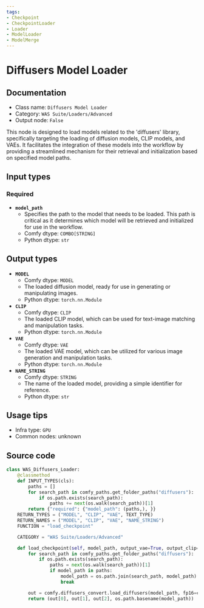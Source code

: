 ```yaml
---
tags:
- Checkpoint
- CheckpointLoader
- Loader
- ModelLoader
- ModelMerge
---
```


# Diffusers Model Loader
## Documentation
- Class name: `Diffusers Model Loader`
- Category: `WAS Suite/Loaders/Advanced`
- Output node: `False`

This node is designed to load models related to the 'diffusers' library, specifically targeting the loading of diffusion models, CLIP models, and VAEs. It facilitates the integration of these models into the workflow by providing a streamlined mechanism for their retrieval and initialization based on specified model paths.
## Input types
### Required
- **`model_path`**
    - Specifies the path to the model that needs to be loaded. This path is critical as it determines which model will be retrieved and initialized for use in the workflow.
    - Comfy dtype: `COMBO[STRING]`
    - Python dtype: `str`
## Output types
- **`MODEL`**
    - Comfy dtype: `MODEL`
    - The loaded diffusion model, ready for use in generating or manipulating images.
    - Python dtype: `torch.nn.Module`
- **`CLIP`**
    - Comfy dtype: `CLIP`
    - The loaded CLIP model, which can be used for text-image matching and manipulation tasks.
    - Python dtype: `torch.nn.Module`
- **`VAE`**
    - Comfy dtype: `VAE`
    - The loaded VAE model, which can be utilized for various image generation and manipulation tasks.
    - Python dtype: `torch.nn.Module`
- **`NAME_STRING`**
    - Comfy dtype: `STRING`
    - The name of the loaded model, providing a simple identifier for reference.
    - Python dtype: `str`
## Usage tips
- Infra type: `GPU`
- Common nodes: unknown


## Source code
```python
class WAS_Diffusers_Loader:
    @classmethod
    def INPUT_TYPES(cls):
        paths = []
        for search_path in comfy_paths.get_folder_paths("diffusers"):
            if os.path.exists(search_path):
                paths += next(os.walk(search_path))[1]
        return {"required": {"model_path": (paths,), }}
    RETURN_TYPES = ("MODEL", "CLIP", "VAE", TEXT_TYPE)
    RETURN_NAMES = ("MODEL", "CLIP", "VAE", "NAME_STRING")
    FUNCTION = "load_checkpoint"

    CATEGORY = "WAS Suite/Loaders/Advanced"

    def load_checkpoint(self, model_path, output_vae=True, output_clip=True):
        for search_path in comfy_paths.get_folder_paths("diffusers"):
            if os.path.exists(search_path):
                paths = next(os.walk(search_path))[1]
                if model_path in paths:
                    model_path = os.path.join(search_path, model_path)
                    break

        out = comfy.diffusers_convert.load_diffusers(model_path, fp16=comfy.model_management.should_use_fp16(), output_vae=output_vae, output_clip=output_clip, embedding_directory=comfy_paths.get_folder_paths("embeddings"))
        return (out[0], out[1], out[2], os.path.basename(model_path))

```
